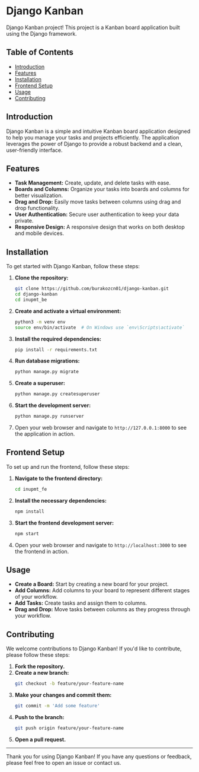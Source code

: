 # Django Kanban

Django Kanban project! This project is a Kanban board application built using the Django framework.

## Table of Contents

- [Introduction](#introduction)
- [Features](#features)
- [Installation](#installation)
- [Frontend Setup](#frontend-setup)
- [Usage](#usage)
- [Contributing](#contributing)

## Introduction

Django Kanban is a simple and intuitive Kanban board application designed to help you manage your tasks and projects efficiently. The application leverages the power of Django to provide a robust backend and a clean, user-friendly interface.

## Features

- **Task Management:** Create, update, and delete tasks with ease.
- **Boards and Columns:** Organize your tasks into boards and columns for better visualization.
- **Drag and Drop:** Easily move tasks between columns using drag and drop functionality.
- **User Authentication:** Secure user authentication to keep your data private.
- **Responsive Design:** A responsive design that works on both desktop and mobile devices.

## Installation

To get started with Django Kanban, follow these steps:

1. **Clone the repository:**
    ```sh
    git clone https://github.com/burakozcn01/django-kanban.git
    cd django-kanban
    cd inupmt_be
    ```

2. **Create and activate a virtual environment:**
    ```sh
    python3 -m venv env
    source env/bin/activate  # On Windows use `env\Scripts\activate`
    ```

3. **Install the required dependencies:**
    ```sh
    pip install -r requirements.txt
    ```

4. **Run database migrations:**
    ```sh
    python manage.py migrate
    ```

5. **Create a superuser:**
    ```sh
    python manage.py createsuperuser
    ```

6. **Start the development server:**
    ```sh
    python manage.py runserver
    ```

7. Open your web browser and navigate to `http://127.0.0.1:8000` to see the application in action.

## Frontend Setup

To set up and run the frontend, follow these steps:

1. **Navigate to the frontend directory:**
    ```sh
    cd inupmt_fe
    ```

2. **Install the necessary dependencies:**
    ```sh
    npm install
    ```

3. **Start the frontend development server:**
    ```sh
    npm start
    ```

4. Open your web browser and navigate to `http://localhost:3000` to see the frontend in action.

## Usage

- **Create a Board:** Start by creating a new board for your project.
- **Add Columns:** Add columns to your board to represent different stages of your workflow.
- **Add Tasks:** Create tasks and assign them to columns.
- **Drag and Drop:** Move tasks between columns as they progress through your workflow.

## Contributing

We welcome contributions to Django Kanban! If you'd like to contribute, please follow these steps:

1. **Fork the repository.**
2. **Create a new branch:**
    ```sh
    git checkout -b feature/your-feature-name
    ```
3. **Make your changes and commit them:**
    ```sh
    git commit -m 'Add some feature'
    ```
4. **Push to the branch:**
    ```sh
    git push origin feature/your-feature-name
    ```
5. **Open a pull request.**

---

Thank you for using Django Kanban! If you have any questions or feedback, please feel free to open an issue or contact us.
